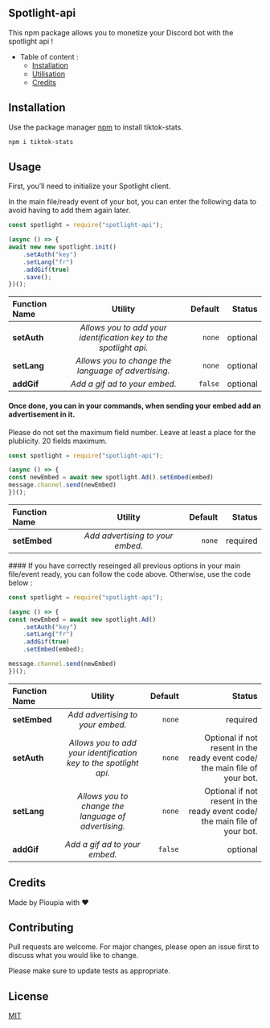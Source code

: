 ## Spotlight-api

This npm package allows you to monetize your Discord bot with the spotlight api !

- Table of content :
  * [Installation](#installation)
  * [Utilisation](#usage)
  * [Credits](#Credits)


## Installation

Use the package manager [npm](https://www.npmjs.com/) to install tiktok-stats.
```bash
npm i tiktok-stats
```

## Usage

First, you’ll need to initialize your Spotlight client.

In the main file/ready event of your bot, you can enter the following data to avoid having to add them again later.

```javascript
const spotlight = require("spotlight-api");

(async () => {
await new new spotlight.init()
	.setAuth("key")
	.setLang("fr")
	.addGif(true)
	.save();
})();
```

| Function Name | Utility | Default | Status
|:-----|:--------:|------:|------:|
| **setAuth**   | _Allows you to add your identification key to the spotlight api._ | `none` | optional |
| **setLang**   |  _Allows you to change the language of advertising._  |  `none` | optional |
| **addGif**   | _Add a gif ad to your embed._ |    `false` | optional |

#### Once done, you can in your commands, when sending your embed add an advertisement in it.

Please do not set the maximum field number. Leave at least a place for the plublicity. 20 fields maximum.

```javascript
const spotlight = require("spotlight-api");

(async () => {
const newEmbed = await new spotlight.Ad().setEmbed(embed)
message.channel.send(newEmbed)
})();
```

| Function Name | Utility | Default | Status
|:-----|:--------:|------:|------:|
| **setEmbed**   | _Add advertising to your embed._ | `none` | required |


#### If you have correctly reseinged all previous options in your main file/event ready, you can follow the code above. Otherwise, use the code below :

```javascript
const spotlight = require("spotlight-api");

(async () => {
const newEmbed = await new spotlight.Ad()
	.setAuth("key")
	.setLang("fr")
	.addGif(true)
	.setEmbed(embed);

message.channel.send(newEmbed)
})();
```

| Function Name | Utility | Default | Status
|:-----|:--------:|------:|------:|
| **setEmbed**   | _Add advertising to your embed._ | `none` | required |
| **setAuth**   | _Allows you to add your identification key to the spotlight api._ | `none` | Optional if not resent in the ready event code/ the main file of your bot. |
| **setLang**   |  _Allows you to change the language of advertising._  |  `none` | Optional if not resent in the ready event code/ the main file of your bot. |
| **addGif**   | _Add a gif ad to your embed._ |    `false` | optional |

## Credits
Made by Pioupia with ❤️


## Contributing
Pull requests are welcome. For major changes, please open an issue first to discuss what you would like to change.

Please make sure to update tests as appropriate.

## License
[MIT](https://choosealicense.com/licenses/mit/)
